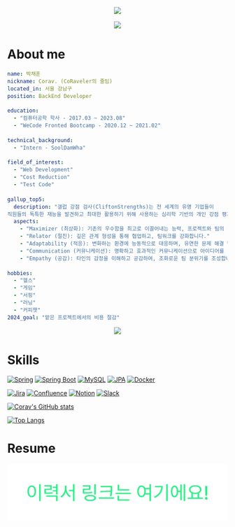 <p align="center">
<img src="https://capsule-render.vercel.app/api?text=%EB%B0%98%EA%B0%91%EC%8A%B5%EB%8B%88%EB%8B%A4%20%20%F0%9F%8E%B6&animation=fadeIn&type=waving&color=timeGradient&height=100" />
</p>

<p align="center">
<img src="https://media.giphy.com/media/dRvEZLV0ORAmHT1L5u/giphy.gif?cid=82a1493b8bcs4rb43gjtn3b8ukzr5v0ixf5nqu6yadfdq2tp&ep=v1_gifs_trending&rid=giphy.gif&ct=g"/>
</p>

# About me
```yaml
name: 박채훈
nickname: Corav. (CoRaveler의 줄임)
located_in: 서울 강남구
position: BackEnd Developer

education:
  - "컴퓨터공학 학사 - 2017.03 ~ 2023.08"
  - "WeCode Fronted Bootcamp - 2020.12 ~ 2021.02"

technical_background:
  - "Intern - SoolDamWha"

field_of_interest:
  - "Web Development"
  - "Cost Reduction"
  - "Test Code"

gallup_top5:
  description: "갤럽 강점 검사(CliftonStrengths)는 전 세계의 유명 기업들이
직원들의 독특한 재능을 발견하고 최대한 활용하기 위해 사용하는 심리학 기반의 개인 강점 평가 도구입니다."
  aspects: 
    - "Maximizer (최상화): 기존의 우수함을 최고로 이끌어내는 능력, 프로젝트와 팀의 잠재력을 극대화합니다."
    - "Relator (절친): 깊은 관계 형성을 통해 협업하고, 팀워크를 강화합니다."
    - "Adaptability (적응): 변화하는 환경에 능동적으로 대응하며, 유연한 문제 해결 방식을 제시합니다."
    - "Communication (커뮤니케이션): 명확하고 효과적인 커뮤니케이션으로 아이디어를 전달하고, 팀 내 소통을 원활하게 합니다."
    - "Empathy (공감): 타인의 감정을 이해하고 공감하여, 조화로운 팀 분위기를 조성합니다."

hobbies:
  - "헬스"
  - "게임"
  - "서핑"
  - "러닝"
  - "커피챗"
2024_goal: "맡은 프로젝트에서의 비용 절감"

```


<p align="center">
  <img src="https://capsule-render.vercel.app/api?text=Hey Everyone!🕹️&animation=fadeIn&type=waving&color=gradient&height=100"/>
</p>

# Skills

[![Spring](https://img.shields.io/badge/spring-6DB33F.svg?style=for-the-badge&logo=spring&logoColor=white)](https://spring.io/)
[![Spring Boot](https://img.shields.io/badge/spring%20boot-6DB33F.svg?style=for-the-badge&logo=spring%20boot&logoColor=white)](https://spring.io/)
[![MySQL](https://img.shields.io/badge/MySQL-4479A1.svg?style=for-the-badge&logo=MySQL&logoColor=black)](https://www.mysql.com/)
[![JPA](https://img.shields.io/badge/JPA-59666C.svg?style=for-the-badge&logo=hibernate&logoColor=BAAE85)](https://spring.io/projects/spring-data-jpa)
[![Docker](https://img.shields.io/badge/docker-2496ED.svg?style=for-the-badge&logo=docker&logoColor=white)](https://www.docker.com/)

[![Jira](https://img.shields.io/badge/jira-0052CC.svg?style=for-the-badge&logo=jira&logoColor=white)](https://www.atlassian.com/software/jira)
[![Confluence](https://img.shields.io/badge/confluence-172B4D.svg?style=for-the-badge&logo=confluence&logoColor=white)](https://www.atlassian.com/software/confluence)
[![Notion](https://img.shields.io/badge/notion-000000.svg?style=for-the-badge&logo=notion&logoColor=white)](https://www.notion.so/)
[![Slack](https://img.shields.io/badge/slack-4A154B.svg?style=for-the-badge&logo=slack&logoColor=white)](https://slack.com/)

[![Corav's GitHub stats](https://github-readme-stats.vercel.app/api?username=xpmxf4&hide=issues&show_icons=true&theme=transparent)](https://github.com/xpmxf4/github-readme-stats)


[![Top Langs](https://github-readme-stats.vercel.app/api/top-langs/?username=xpmxf4&hide=javascript,css,typescript,python&langs_count=4&layout=compact)](https://github.com/xpmxf4/github-readme-stats)


# Resume
[![resume-cover](https://github.com/xpmxf4/xpmxf4/blob/main/%EC%9D%B4%EB%A0%A5%EC%84%9C%EC%97%AC%EA%B8%B0%EC%97%90%EC%9A%94.png "박채훈 이력서")](https://docs.google.com/document/d/1X1ep6MgnJkmbnT9r1RnpRRFX8ki3KPbujsOthPuz9zI/edit?usp=sharing)
